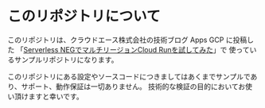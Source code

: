 # このリポジトリについて

このリポジトリは、クラウドエース株式会社の技術ブログ Apps GCP に投稿した
「[Serverless NEGでマルチリージョンCloud Runを試してみた](https://www.apps-gcp.com/serverless-neg-multiregion-cloud-run/)」で
使っているサンプルリポジトリになります。
 
このリポジトリにある設定やソースコードにつきましてはあくまでサンプルであり、サポート、動作保証は一切ありません。
技術的な検証の目的においてお使い頂けますと幸いです。
